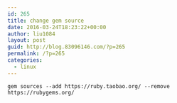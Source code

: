 ```yaml
---
id: 265
title: change gem source
date: 2016-03-24T18:23:22+00:00
author: liu1084
layout: post
guid: http://blog.83096146.com/?p=265
permalink: /?p=265
categories:
  - linux
---
```

    gem sources --add https://ruby.taobao.org/ --remove https://rubygems.org/

&nbsp;